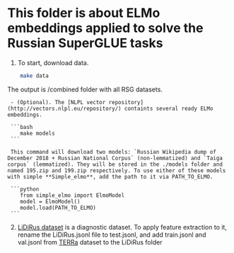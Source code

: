# This folder is about ELMo embeddings applied to solve the Russian SuperGLUE tasks

1. To start, download data.

```bash
    make data
```

The output is /combined folder with all RSG datasets.

     - (Optional). The [NLPL vector repository](http://vectors.nlpl.eu/repository/) containts several ready ELMo embeddings.

     ```bash
        make models
     ```
     
     This command will download two models: `Russian Wikipedia dump of December 2018 + Russian National Corpus` (non-lemmatized) and `Taiga corpus` (lemmatized). They will be stored in the ./models folder and named 195.zip and 199.zip respectively. To use either of these models with simple **Simple_elmo**, add the path to it via PATH_TO_ELMO.

     ```python
        from simple_elmo import ElmoModel
        model = ElmoModel()
        model.load(PATH_TO_ELMO)
     ```
     
2. [LiDiRus dataset](combined/LiDiRus) is a diagnostic dataset. To apply feature extraction to it, rename the LiDiRus.jsonl file to test.jsonl, and add train.jsonl and val.jsonl from [TERRa](combined/TERRa) dataset to the LiDiRus folder